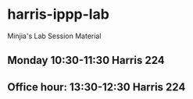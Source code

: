 # harris-ippp-lab
Minjia's Lab Session Material
## Monday 10:30-11:30 Harris 224
## Office hour: 13:30-12:30 Harris 224
